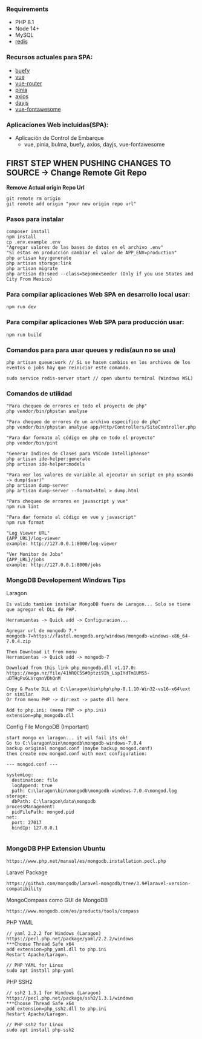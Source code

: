 ### Requirements
* PHP 8.1
* Node 14+
* MySQL
* [redis](https://redis.io/docs/install/)

### Recursos actuales para SPA:

* [buefy](https://buefy.org/)
* [vue](https://v2.vuejs.org/v2/guide/?redirect=true)
* [vue-router](https://v3.router.vuejs.org/)
* [pinia](https://pinia.vuejs.org/)
* [axios](https://github.com/axios/axios)
* [dayjs](https://day.js.org/)
* [vue-fontawesome](https://github.com/FortAwesome/vue-fontawesome)

### Aplicaciones Web incluidas(SPA):

* Aplicación de Control de Embarque
    - vue, pinia, bulma, buefy, axios, dayjs, vue-fontawesome


## FIRST STEP WHEN PUSHING CHANGES TO SOURCE -> Change Remote Git Repo
**Remove Actual origin Repo Url**
```
git remote rm origin
git remote add origin "your new origin repo url"
```

### Pasos para instalar

```
composer install  
npm install  
cp .env.example .env  
"Agregar valores de las bases de datos en el archivo .env"  
"Si estas en producción cambiar el valor de APP_ENV=production" 
php artisan key:generate  
php artisan storage:link  
php artisan migrate   
php artisan db:seed --class=SepomexSeeder (Only if you use States and City From Mexico)
```

### Para compilar aplicaciones Web SPA en desarrollo local usar:
```
npm run dev
```

### Para compilar aplicaciones Web SPA para producción usar:
```
npm run build
```

### Comandos para para usar queues y redis(aun no se usa)
```
php artisan queue:work // Si se hacen cambios en los archivos de los eventos o jobs hay que reiniciar este comando.
```
```
sudo service redis-server start // open ubuntu terminal (Windows WSL)
```

### Comandos de utilidad
```
"Para chequeo de errores en todo el proyecto de php"
php vendor/bin/phpstan analyse

"Para chequeo de errores de un archivo especifico de php"
php vendor/bin/phpstan analyse app/Http/Controllers/SiteController.php

"Para dar formato al código en php en todo el proyecto"
php vendor/bin/pint

"Generar Indices de Clases para VSCode Intelliphense"
php artisan ide-helper:generate
php artisan ide-helper:models

"Para ver los valores de variable al ejecutar un script en php usando -> dump($var)"
php artisan dump-server
php artisan dump-server --format=html > dump.html
```

```
"Para chequeo de errores en javascript y vue"
npm run lint

"Para dar formato al código en vue y javascript"
npm run format

"Log Viewer URL"
{APP_URL}/log-viewer
example: http://127.0.0.1:8000/log-viewer

"Ver Monitor de Jobs"
{APP_URL}/jobs
example: http://127.0.0.1:8000/jobs
```

### MongoDB Developement Windows Tips

Laragon
```
Es valido tambien instalar MongoDB fuera de Laragon... Solo se tiene que agregar el DLL de PHP.

Herramientas -> Quick add -> Configuracion...

Agregar url de mongodb 7.*
mongodb-7=https://fastdl.mongodb.org/windows/mongodb-windows-x86_64-7.0.4.zip

Then Download it from menu
Herramientas -> Quick add -> mongodb-7

Download from this link php_mongodb.dll v1.17.0:
https://mega.nz/file/41hRQC5S#0ptzi9Ih_LspIYdTm1UMS5-uDTHgPxGLVrqmnVDhQnM

Copy & Paste DLL at C:\laragon\bin\php\php-8.1.10-Win32-vs16-x64\ext or similar
Or from menu PHP -> dir:ext -> paste dll here

Add to php.ini: (menu PHP -> php.ini)
extension=php_mongodb.dll
```

Config File MongoDB (Important)
```
start mongo on laragon... it wil fail its ok!
Go to C:\laragon\bin\mongodb\mongodb-windows-7.0.4
backup original mongod.conf (maybe backup_mongod.conf)
then create new mongod.conf with next configuration:

--- mongod.conf ---

systemLog:
  destination: file
  logAppend: true
  path: C:\laragon\bin\mongodb\mongodb-windows-7.0.4\mongod.log
storage:
  dbPath: C:\laragon\data\mongodb
processManagement:
  pidFilePath: mongod.pid
net:
  port: 27017
  bindIp: 127.0.0.1
  
```

### MongoDB PHP Extension Ubuntu
```
https://www.php.net/manual/es/mongodb.installation.pecl.php
```

Laravel Package
```
https://github.com/mongodb/laravel-mongodb/tree/3.9#laravel-version-compatibility
```

MongoCompass como GUI de MongoDB
```
https://www.mongodb.com/es/products/tools/compass
```

PHP YAML
```
// yaml 2.2.2 for Windows (Laragon)
https://pecl.php.net/package/yaml/2.2.2/windows
***Choose Thread Safe x64
add extension=php_yaml.dll to php.ini
Restart Apache/Laragon.

// PHP YAML for Linux
sudo apt install php-yaml
```

PHP SSH2
```
// ssh2 1.3.1 for Windows (Laragon)
https://pecl.php.net/package/ssh2/1.3.1/windows
***Choose Thread Safe x64
add extension=php_ssh2.dll to php.ini
Restart Apache/Laragon.

// PHP ssh2 for Linux
sudo apt install php-ssh2
```